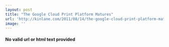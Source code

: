 ```yaml
---
layout: post
title: "The Google Cloud Print Platform Matures"
url: 'http://kinlane.com/2011/08/14/the-google-cloud-print-platform-matures/'
image: ''
---
```


<h4>No valid url or html text provided</h4>